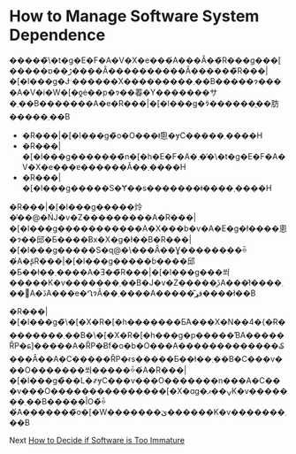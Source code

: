 # How to Manage Software System Dependence
[//]: # (Version:1.0.0)
�����̃\�t�g�E�F�A�V�X�e���́A���Ȃ��̃R���g���[�����ɒ��ڑ��݂��Ȃ����������Ȃ������̃R���|�[�l���g�Ɉˑ������X���������܂��B�����ɂ����A�V�i�W�[�ƍė��p�ɂ��萶�Y�������サ�܂��B�������A�e�R���|�[�l���g�ɂ͂������̖��肪�����܂��B

- �R���|�[�l���g�̃o�O���ǂ̂悤�ɏC�����܂����H
- �R���|�[�l���g�������̃n�[�h�E�F�A�܂��̓\�t�g�E�F�A�V�X�e���ɐ������Ă��܂����H
- �R���|�[�l���g�����S�Ɏ��s�������ǂ����܂����H

�R���|�[�l���g�����炩�̕��@�ŃJ�v�Z���������A�R���|�[�l���g�����������A�X���b�v�A�E�g�ł����悤�ɂ��邱�Ƃ����Ƀx�X�g�ł��B�R���|�[�l���g�����S�ɋ@�\���Ȃ��Ɣ��������ꍇ�́A�ʂ̃R���|�[�l���g�����ɓ����邱�Ƃ��ł��܂����A�Ǝ��̃R���|�[�l���g���쐬�����K�v�������܂��B�J�v�Z�����͈ڐA���ł͂����܂��񂪁A�ڐA���e�ՂɂȂ��܂����A�����͂قړ����ł��B

�R���|�[�l���g�̃\�[�X�R�[�h�������Ƃ́A���X�N��4�{�Ɍ��������܂��B�\�[�X�R�[�h���g�p�����ƁA�����ȒP�ɕ]�����A�ȒP�Ƀf�o�b�O���A�������������₷���Ȃ��A�C�����ȒP�ɍs�����Ƃ��ł��܂��B�C���v���O�������쐬�����ꍇ�́A�R���|�[�l���g�̏��L�҂ɏC���v���O�������n���A�C���v���O���������������[�X�ɑg�ݍ��ޕK�v�������܂��B�����ȊO�̏ꍇ�́A�������̃o�[�W�������ێ������K�v�������܂��B

Next [How to Decide if Software is Too Immature](03-How-to-Decide-if-Software-is-Too-Immature.md)
